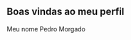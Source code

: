 ## Boas vindas ao meu perfil
Meu nome Pedro Morgado
<!--
**Pedro-106/Pedro-106** is a ✨ _special_ ✨ repository because its `README.md` (this file) appears on your GitHub profile.

Here are some ideas to get you started:

- 🔭 I’m currently working on ...
- 🌱 I’m currently learning ...
- 👯 I’m looking to collaborate on ...
- 🤔 I’m looking for help with ...
- 💬 Ask me about ...
- 📫 How to reach me: ...
- 😄 Pronouns: ...
- ⚡ Fun fact: ...
Estou estudando na alura
Estou me desolvolvendo na linguagem JavaSript
Utilizo esse espaço para minha organização e compattilhamento dos meus projetos desenvolvidos
